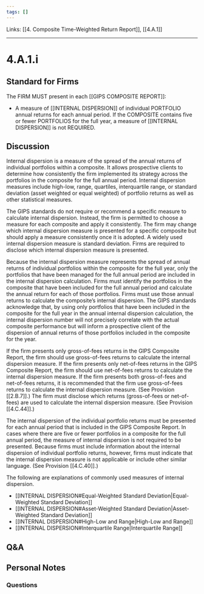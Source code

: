 ```yaml
---
tags: []
---
```

Links: [[4. Composite Time-Weighted Return Report]], [[4.A.1]]
___
# 4.A.1.i
## Standard for Firms
The FIRM MUST present in each [[GIPS COMPOSITE REPORT]]:
- A measure of [[INTERNAL DISPERSION]] of individual PORTFOLIO annual returns for each annual period. If the COMPOSITE contains five or fewer PORTFOLIOS for the full year, a measure of [[INTERNAL DISPERSION]] is not REQUIRED.
## Discussion
Internal dispersion is a measure of the spread of the annual returns of individual portfolios within a composite. It allows prospective clients to determine how consistently the firm implemented its strategy across the portfolios in the composite for the full annual period. Internal dispersion measures include high-low, range, quartiles, interquartile range, or standard deviation (asset weighted or equal weighted) of portfolio returns as well as other statistical measures.

The GIPS standards do not require or recommend a specific measure to calculate internal dispersion. Instead, the firm is permitted to choose a measure for each composite and apply it consistently. The firm may change which internal dispersion measure is presented for a specific composite but should apply a measure consistently once it is adopted. A widely used internal dispersion measure is standard deviation. Firms are required to disclose which internal dispersion measure is presented.

Because the internal dispersion measure represents the spread of annual returns of individual portfolios within the composite for the full year, only the portfolios that have been managed for the full annual period are included in the internal dispersion calculation. Firms must identify the portfolios in the composite that have been included for the full annual period and calculate the annual return for each of those portfolios. Firms must use those annual returns to calculate the composite’s internal dispersion. The GIPS standards acknowledge that, by using only portfolios that have been included in the composite for the full year in the annual internal dispersion calculation, the internal dispersion number will not precisely correlate with the actual composite performance but will inform a prospective client of the dispersion of annual returns of those portfolios included in the composite for the year.

If the firm presents only gross-of-fees returns in the GIPS Composite Report, the firm should use gross-of-fees returns to calculate the internal dispersion measure. If the firm presents only net-of-fees returns in the GIPS Composite Report, the firm should use net-of-fees returns to calculate the internal dispersion measure. If the firm presents both gross-of-fees and net-of-fees returns, it is recommended that the firm use gross-of-fees returns to calculate the internal dispersion measure. (See Provision [[2.B.7]].) The firm must disclose which returns (gross-of-fees or net-of-fees) are used to calculate the internal dispersion measure. (See Provision [[4.C.44]].)

The internal dispersion of the individual portfolio returns must be presented for each annual period that is included in the GIPS Composite Report. In cases where there are five or fewer portfolios in a composite for the full annual period, the measure of internal dispersion is not required to be presented. Because firms must include information about the internal dispersion of individual portfolio returns, however, firms must indicate that the internal dispersion measure is not applicable or include other similar language. (See Provision [[4.C.40]].)

The following are explanations of commonly used measures of internal dispersion.
- [[INTERNAL DISPERSION#Equal-Weighted Standard Deviation|Equal-Weighted Standard Deviation]]
- [[INTERNAL DISPERSION#Asset-Weighted Standard Deviation|Asset-Weighted Standard Deviation]]
- [[INTERNAL DISPERSION#High-Low and Range|High-Low and Range]]
- [[INTERNAL DISPERSION#Interquartile Range|Interquartile Range]]
## Q&A

## Personal Notes

### Questions